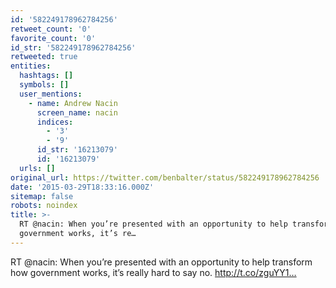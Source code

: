 ```yaml
---
id: '582249178962784256'
retweet_count: '0'
favorite_count: '0'
id_str: '582249178962784256'
retweeted: true
entities:
  hashtags: []
  symbols: []
  user_mentions:
    - name: Andrew Nacin
      screen_name: nacin
      indices:
        - '3'
        - '9'
      id_str: '16213079'
      id: '16213079'
  urls: []
original_url: https://twitter.com/benbalter/status/582249178962784256
date: '2015-03-29T18:33:16.000Z'
sitemap: false
robots: noindex
title: >-
  RT @nacin: When you’re presented with an opportunity to help transform how
  government works, it’s re…
---
```


RT @nacin: When you’re presented with an opportunity to help transform how government works, it’s really hard to say no. http://t.co/zguYY1…
